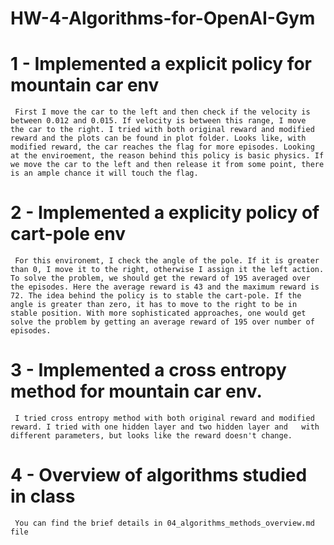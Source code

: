 # HW-4-Algorithms-for-OpenAI-Gym

# 1 - Implemented a explicit policy for mountain car env
     First I move the car to the left and then check if the velocity is between 0.012 and 0.015. If velocity is between this range, I move  the car to the right. I tried with both original reward and modified reward and the plots can be found in plot folder. Looks like, with   modified reward, the car reaches the flag for more episodes. Looking at the enviroement, the reason behind this policy is basic physics. If we move the car to the left and then release it from some point, there is an ample chance it will touch the flag.
    

# 2 - Implemented a explicity policy of cart-pole env
     For this environemt, I check the angle of the pole. If it is greater than 0, I move it to the right, otherwise I assign it the left action. To solve the problem, we should get the reward of 195 averaged over the episodes. Here the average reward is 43 and the maximum reward is 72. The idea behind the policy is to stable the cart-pole. If the angle is greater than zero, it has to move to the right to be in stable position. With more sophisticated approaches, one would get solve the problem by getting an average reward of 195 over number of episodes.

# 3 - Implemented a cross entropy method for mountain car env.
     I tried cross entropy method with both original reward and modified reward. I tried with one hidden layer and two hidden layer and   with different parameters, but looks like the reward doesn't change.

# 4 - Overview of algorithms studied in class
     You can find the brief details in 04_algorithms_methods_overview.md file
